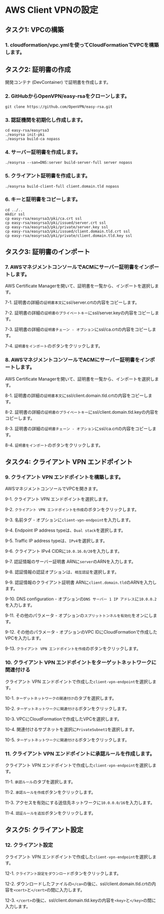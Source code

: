 AWS Client VPNの設定
===

## タスク1: VPCの構築

### 1. cloudformation/vpc.ymlを使ってCloudFormationでVPCを構築します。

## タスク2: 証明書の作成

開発コンテナ (DevContainer) で証明書を作成します。

### 2. GitHubからOpenVPN/easy-rsaをクローンします。

```
git clone https://github.com/OpenVPN/easy-rsa.git
```

### 3. 認証機関を初期化し作成します。

```
cd easy-rsa/easyrsa3
./easyrsa init-pki
./easyrsa build-ca nopass
```

### 4. サーバー証明書を作成します。

```
./easyrsa --san=DNS:server build-server-full server nopass
```

### 5. クライアント証明書を作成します。

```
./easyrsa build-client-full client.domain.tld nopass
```

### 6. キーと証明書をコピーします。

```
cd ../..
mkdir ssl
cp easy-rsa/easyrsa3/pki/ca.crt ssl
cp easy-rsa/easyrsa3/pki/issued/server.crt ssl
cp easy-rsa/easyrsa3/pki/private/server.key ssl
cp easy-rsa/easyrsa3/pki/issued/client.domain.tld.crt ssl
cp easy-rsa/easyrsa3/pki/private/client.domain.tld.key ssl
```

## タスク3: 証明書のインポート

### 7. AWSマネジメントコンソールでACMにサーバー証明書をインポートします。

AWS Certificate Managerを開いて、証明書を一覧から、インポートを選択します。

7-1. 証明書の詳細の`証明書本文`にssl/server.crtの内容をコピーします。

7-2. 証明書の詳細の`証明書のプライベートキー`にssl/server.keyの内容をコピーします。

7-3. 証明書の詳細の`証明書チェーン - オプション`にssl/ca.crtの内容をコピーします。

7-4. `証明書をインポート`のボタンをクリックします。

### 8. AWSマネジメントコンソールでACMにサーバー証明書をインポートします。

AWS Certificate Managerを開いて、証明書を一覧から、インポートを選択します。

8-1. 証明書の詳細の`証明書本文`にssl/client.domain.tld.crtの内容をコピーします。

8-2. 証明書の詳細の`証明書のプライベートキー`にssl/client.domain.tld.keyの内容をコピーします。

8-3. 証明書の詳細の`証明書チェーン - オプション`にssl/ca.crtの内容をコピーします。

8-4. `証明書をインポート`のボタンをクリックします。

## タスク4: クライアント VPN エンドポイント

### 9. クライアント VPN エンドポイントを構築します。

AWSマネジメントコンソールでVPCを開きます。

9-1. クライアント VPN エンドポイントを選択します。

9-2. `クライアント VPN エンドポイントを作成`のボタンをクリックします。

9-3. 名前タグ - オプションに`client-vpn-endpoint`を入力します。

9-4. Endpoint IP address typeは、`Dual stack`を選択します。

9-5. Traffic IP address typeは、`IPv4`を選択します。

9-6. クライアント IPv4 CIDRに`10.0.16.0/20`を入力します。


9-7. 認証情報のサーバー証明書 ARNに`server`のARNを入力します。

9-8. 認証情報の認証オプションは、`相互認証`を選択します。

9-9. 認証情報のクライアント証明書 ARNに`client.domain.tld`のARNを入力します。


9-10. DNS configuration - オプションの`DNS サーバー 1 IP アドレス`に`10.0.0.2`を入力します。


9-11. その他のパラメータ - オプションの`スプリットトンネルを有効化`をオンにします。

9-12. その他のパラメータ - オプションのVPC IDにCloudFormationで作成したVPCを入力します。


9-13. `クライアント VPN エンドポイントを作成`のボタンをクリックします。

### 10. クライアント VPN エンドポイントをターゲットネットワークに関連付ける

クライアント VPN エンドポイントで作成した`client-vpn-endpoint`を選択します。

10-1. `ターゲットネットワークの関連付け`のタブを選択します。

10-2. `ターゲットネットワークに関連付ける`ボタンをクリックします。

10-3. VPCにCloudFormationで作成したVPCを選択します。

10-4. 関連付けるサブネットを選択に`PrivateSubnet1`を選択します。

10-5. `ターゲットネットワークに関連付ける`ボタンをクリックします。

### 11. クライアント VPN エンドポイントに承認ルールを作成します。

クライアント VPN エンドポイントで作成した`client-vpn-endpoint`を選択します。

11-1. `承認ルール`のタブを選択します。

11-2. `承認ルールを作成`ボタンをクリックします。

11-3. アクセスを有効にする送信先ネットワークに`10.0.0.0/16`を入力します。

11-4. `認証ルールを追加`ボタンをクリックします。

## タスク5: クライアント設定

### 12. クライアント設定

クライアント VPN エンドポイントで作成した`client-vpn-endpoint`を選択します。

12-1. `クライアント設定をダウンロード`ボタンをクリックします。

12-2. ダウンロードしたファイルの`</ca>`の後に、ssl/client.domain.tld.crtの内容を`<cert>`と`</cert>`の間に入力します。

12-3. `</cert>`の後に、ssl/client.domain.tld.keyの内容を`<key>`と`</key>`の間に入力します。
